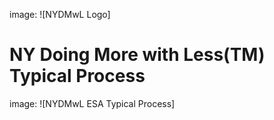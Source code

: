 image: ![NYDMwL Logo]
# NY Doing More with Less(TM) Typical Process
image: ![NYDMwL ESA Typical Process]

